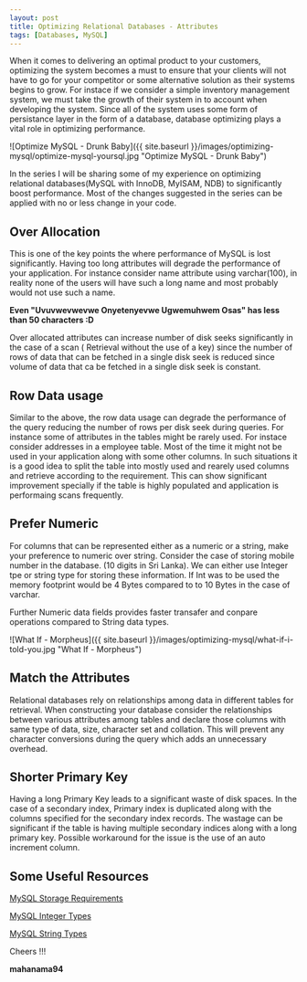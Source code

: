 ```yaml
---
layout: post
title: Optimizing Relational Databases - Attributes
tags: [Databases, MySQL]
---
```


When it comes to delivering an optimal product to your customers, optimizing the system becomes a must to ensure that
your clients will not have to go for your competitor or some alternative solution as their systems begins to grow.
For instace if we consider a simple inventory management system, we must take the growth of their system in to 
account when developing the system. Since all of the system uses some form of persistance layer in the form of a 
database, database optimizing plays a vital role in optimizing performance.

![Optimize MySQL - Drunk Baby]({{ site.baseurl }}/images/optimizing-mysql/optimize-mysql-yoursql.jpg "Optimize MySQL - Drunk Baby")

In the series I will be sharing some of my experience on optimizing relational databases(MySQL with InnoDB, MyISAM, NDB)
to significantly boost performance. Most of the changes suggested in the series can be applied with no or less
change in your code. 

## Over Allocation

This is one of the key points the where performance of MySQL is lost significantly. Having too long attributes will degrade 
the performance of your application. For instance consider name attribute using varchar(100), in reality none of
the users will have such a long name and most probably would not use such a name.

**Even "Uvuvwevwevwe Onyetenyevwe Ugwemuhwem Osas" has less than 50 characters :D**

Over allocated attributes can increase number of disk seeks significantly in the case of a scan ( Retrieval without
the use of a key) since the number of rows of data that can be fetched in a single disk seek is reduced since 
volume of data that ca be fetched in a single disk seek is constant. 

## Row Data usage

Similar to the above, the row data usage can degrade the performance of the query reducing the number of rows per 
disk seek during queries. For instance some of attributes in the tables might be rarely used. For instace consider
addresses in a employee table. Most of the time it might not be used in your application along with some other columns.
In such situations it is a good idea to split the table into mostly used and rearely used columns and retrieve according
to the requirement. This can show significant improvement specially if the table is highly populated and application
is performaing scans frequently. 

## Prefer Numeric

For columns that can be represented either as a numeric or a string, make your preference to numeric over string. 
Consider the case of storing mobile number in the database. (10 digits in Sri Lanka). We can either use Integer tpe or 
string type for storing these information. If Int was to be used the memory footprint would be 4 Bytes compared to 
to 10 Bytes in the case of varchar.

Further Numeric data fields provides faster transafer and conpare operations compared to String data types.

![What If - Morpheus]({{ site.baseurl }}/images/optimizing-mysql/what-if-i-told-you.jpg "What If - Morpheus")

## Match the Attributes

Relational databases rely on relationships among data in different tables for retrieval. When constructing your database
consider the relationships between various attributes among tables and declare those columns with same type of 
data, size, character set and collation. This will prevent any character conversions during the query which adds
an unnecessary overhead.

## Shorter Primary Key 

Having a long Primary Key leads to a significant waste of disk spaces. In the case of a secondary index, Primary index
is duplicated along with the columns specified for the secondary index records. The wastage can be significant if the 
table is having multiple secondary indices along with a long primary key. Possible workaround for the issue
is the use of an auto increment column. 


## Some Useful Resources

[MySQL Storage Requirements](https://dev.mysql.com/doc/refman/5.7/en/storage-requirements.html)

[MySQL Integer Types](https://dev.mysql.com/doc/refman/5.7/en/integer-types.html)

[MySQL String Types](https://dev.mysql.com/doc/refman/5.7/en/char.html)


Cheers !!!

**mahanama94**